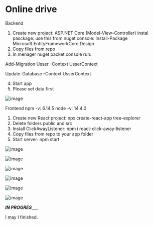 # Online drive

Backend
1. Create new project: ASP.NET Core (Model-View-Controller) instal pasckage: use this from nuget console: Install-Package Microsoft.EntityFrameworkCore.Design
2. Copy files from repo
3. In menager nuget packet console run: 

Add-Migration Usser -Context UsserContext

Update-Database -Context UsserContext

4. Start app
5. Please set data first

![image](https://user-images.githubusercontent.com/47826375/130889690-d0f1c302-386e-4d5b-a257-f1a44729659e.png)

Frontend
npm -v: 6.14.5
node -v: 14.4.0

1. Create new React project: npx create-react-app tree-explorer
2. Delete folders public and src
3. Install ClickAwayListener: npm i react-click-away-listener
4. Copy files from repo to your app folder
5. Start server: npm start

![image](https://user-images.githubusercontent.com/47826375/131103764-ea90d64f-8637-4527-af08-76cb7922223c.png)

![image](https://user-images.githubusercontent.com/47826375/131124773-65c16d8d-09d1-46c5-9bf0-e5b7cdf14722.png)

![image](https://user-images.githubusercontent.com/47826375/131133013-ddeadbaf-4bed-4ed6-9bc4-fff70b44714c.png)

![image](https://user-images.githubusercontent.com/47826375/131140056-7206e1e7-d107-47c5-b5b6-91352140a605.png)

![image](https://user-images.githubusercontent.com/47826375/131140154-9bc70ae3-97c9-4887-ba7c-f22d6bf2d030.png)

![image](https://user-images.githubusercontent.com/47826375/131140089-75b60e0e-3224-4003-8664-591080d98afe.png)

_____________________IN PROGRES________________________


I may I finished.


